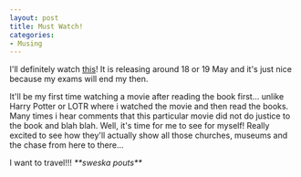 ```yaml
---
layout: post
title: Must Watch!
categories:
- Musing
---
```


I'll definitely watch [this](http://www.comingsoon.net/news/topnews.php?id=7198)! It is releasing around 18 or 19 May and it's just nice because my exams will end my then.

It'll be my first time watching a movie after reading the book first... unlike Harry Potter or LOTR where i watched the movie and then read the books. Many times i hear comments that this particular movie did not do justice to the book and blah blah. Well, it's time for me to see for myself! Really excited to see how they'll actually show all those churches, museums and the chase from here to there...

I want to travel!!! _\*\*sweska pouts\*\*_
